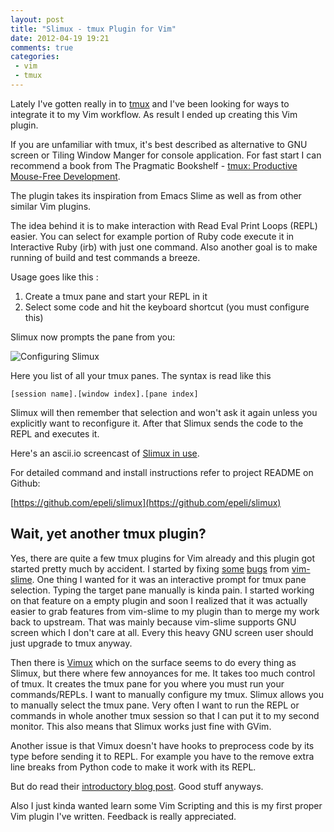 ```yaml
---
layout: post
title: "Slimux - tmux Plugin for Vim"
date: 2012-04-19 19:21
comments: true
categories:
 - vim
 - tmux
---
```


Lately I've gotten really in to [tmux][] and I've been looking for ways to
integrate it to my Vim workflow. As result I ended up creating this Vim
plugin.

<!--more-->

If you are unfamiliar with tmux, it's best described as alternative to GNU
screen or Tiling Window Manger for console application. For fast start I can
recommend a book from The Pragmatic Bookshelf - [tmux: Productive Mouse-Free
Development](http://pragprog.com/book/bhtmux/tmux).


The plugin takes its inspiration from Emacs Slime as well as from other similar
Vim plugins.

The idea behind it is to make interaction with Read Eval Print Loops (REPL)
easier. You can select for example portion of Ruby code execute it in
Interactive Ruby (irb) with just one command. Also another goal is to make
running of build and test commands a breeze.

Usage goes like this :

  1. Create a tmux pane and start your REPL in it
  2. Select some code and hit the keyboard shortcut (you must configure this)

Slimux now prompts the pane from you:

<img src="/images/slimux/configure.png" alt="Configuring Slimux" />

Here you list of all your tmux panes. The syntax is read like this

```
[session name].[window index].[pane index]
```

Slimux will then remember that selection and won't ask it again unless you
explicitly want to reconfigure it. After that Slimux sends the code to the REPL
and executes it.

Here's an ascii.io screencast of [Slimux in use](http://ascii.io/a/409).

For detailed command and install instructions refer to project README on
Github:

[https://github.com/epeli/slimux](https://github.com/epeli/slimux)


## Wait, yet another tmux plugin?

Yes, there are quite a few tmux plugins for Vim already and this plugin got
started pretty much by accident. I started by fixing
[some](https://github.com/jpalardy/vim-slime/pull/14)
[bugs](https://github.com/jpalardy/vim-slime/pull/13) from
[vim-slime](https://github.com/jpalardy/vim-slime). One thing I wanted
for it was an interactive prompt for tmux pane selection. Typing the target
pane manually is kinda pain. I started working on that feature on a empty
plugin and soon I realized that it was actually easier to grab features from
vim-slime to my plugin than to merge my work back to upstream. That was mainly
because vim-slime supports GNU screen which I don't care at all. Every this
heavy GNU screen user should just upgrade to tmux anyway.

Then there is [Vimux][] which on the surface seems to do every thing as Slimux,
but there where few annoyances for me. It takes too much control of tmux. It
creates the tmux pane for you where you must run your commands/REPLs. I want to
manually configure my tmux. Slimux allows you to manually select the tmux pane.
Very often I want to run the REPL or commands in whole another tmux
session so that I can put it to my second monitor. This also means that Slimux
works just fine with GVim.

Another issue is that Vimux doesn't have hooks to preprocess code by its type
before sending it to REPL. For example you have to the remove extra line breaks
from Python code to make it work with its REPL.

But do read their [introductory blog post](https://www.braintreepayments.com/braintrust/vimux-simple-vim-and-tmux-integration). Good stuff anyways.

Also I just kinda wanted learn some Vim Scripting and this is my first proper
Vim plugin I've written. Feedback is really appreciated.


[tmux]: http://tmux.sourceforge.net/
[Vimux]: https://github.com/benmills/vimux


